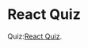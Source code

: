 # React Quiz

Quiz:[React Quiz](https://replit.com/@Rahulmodi-4468/mark02-1#index.js?embed=1&output=1).